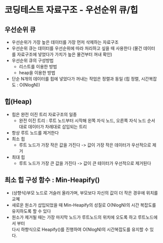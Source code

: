 # 코딩테스트 자료구조 - 우선순위  큐/힙

## 우선순위 큐
- 우선순위가 가장 높은 데이터를 가장 먼저 삭제하는 자료구조
- 우선순위 큐는 데이터를 우선순위에 따라 처리하고 싶을 때 사용한다 (물건 데이터를 자료구조에 넣었다가 가치가 높은 물건부터 꺼내 확인)
- 우선순위 큐의 구성방법
    - 리스트를 이용한 방법
    - heap을 이용한 방법
- 단순 N개의 데이터를 힙에 넣었다가 꺼내는 작업은 정렬과 동일 (힙 정렬, 시간복잡도 : O(NlogN))

## 힙(Heap)
- 힙은 완전 이진 트리 자료구조의 일종
    - 완전 이진 트리 : 루트 노드부터 시작해 왼쪽 자식 노드, 오른쪽 자식 노드 순서대로 데이터가 차례대로 삽입되는 트리
- 항상 루트 노드를 제거한다
- 최소 힙
    - 루트 노드가 가장 작은 값을 가진다 -> 값이 가장 작은 데이터가 우선적으로 제거
- 최대 힙
    - 루트 노드가 가장 큰 값을 가진다 -> 값이 큰 테이터가 우선적으로 제거된다

## 최소 힙 구성 함수 : Min-Heapify()
- (상향식)부모 노드로 거슬러 올라가며, 부모보다 자신의 값이 더 작은 경우에 위치를 교쳬
- 새로운 원소가 삽입되었을 때 Min-Heapify의 성질로 O(NlogN)의 시간 복잡도를 유지하도록 할 수 있다 
- 원소가 제거될 때는 가장 마지막 노드가 루트노드의 위치에 오도록 하고 루트노드에서 부터  
다시 하향식으로 Heapify()를 진행하여 O(NlogN)의 시간복잡도를 유지할 수 있다.
